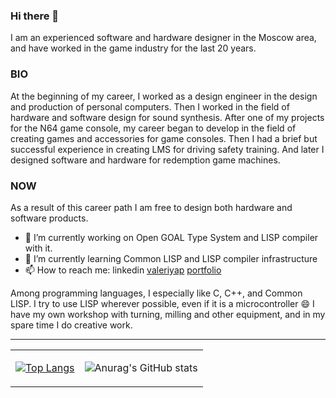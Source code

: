 ### Hi there 👋

I am an experienced software and hardware designer in the Moscow area, and have worked in the game industry for the last 20 years.

### BIO

At the beginning of my career, I worked as a design engineer in the design and production of personal computers. Then I worked in the field of hardware and software design for sound synthesis. After one of my projects for the N64 game console, my career began to develop in the field of creating games and accessories for game consoles. Then I had a brief but successful experience in creating LMS for driving safety training. And later I designed software and hardware for redemption game machines.

### NOW

As a result of this career path I am free to design both hardware and software products. 

- 🔭 I’m currently working on Open GOAL Type System and LISP compiler with it.
- 🌱 I’m currently learning Common LISP and LISP compiler infrastructure
- 📫 How to reach me: linkedin [valeriyap](https://www.linkedin.com/in/valeriyap/) [portfolio](https://hww.github.io) 

Among programming languages, I especially like C, C++, and Common LISP. I try to use LISP wherever possible, even if it is a microcontroller :smile: I have my own workshop with turning, milling and other equipment, and in my spare time I do creative work.

<table>
  <hr>
  <td style='border:none;'>
    
[![Top Langs](https://github-readme-stats.vercel.app/api/top-langs/?username=hww&langs_count=8&&hide=html,vba&layout=compact)](https://github.com/hww/github-readme-stats)
    
  </td>
  <td style='border:none;'>
    
![Anurag's GitHub stats](https://github-readme-stats.vercel.app/api?username=hww&show_icons=true)
    
  </td>
  </hr>
  <table>
